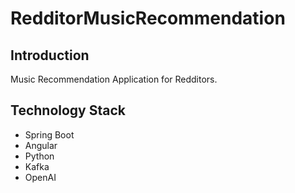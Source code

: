 # RedditorMusicRecommendation

## Introduction
Music Recommendation Application for Redditors. 

## Technology Stack
- Spring Boot
- Angular
- Python
- Kafka
- OpenAI



